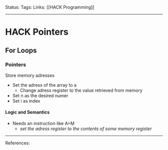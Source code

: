 Status:
Tags:
Links: [[HACK Programming]]
___
# HACK Pointers
## For Loops
### Pointers
Store memory adresses
- Set the adress of the array to a
	- Change adress register to the value retrieved from memory
- Set n as the desired numer
- Set i as index
#### Logic and Semantics
- Needs an instruction like A=M
	- *set the adress register to the contents of some memory register*
___
References: